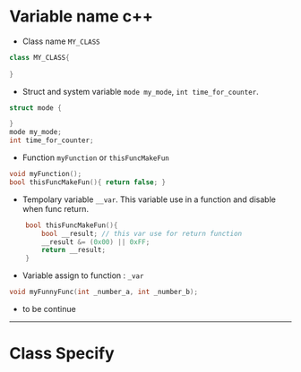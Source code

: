 # Variable name c++

+ Class name `MY_CLASS`

``` c++
class MY_CLASS{
    
}
```

+ Struct and system variable `mode my_mode`, `int time_for_counter`.

``` c++
struct mode {

}
mode my_mode;
int time_for_counter;
```

+ Function `myFunction` or `thisFuncMakeFun`

```c++
void myFunction();
bool thisFuncMakeFun(){ return false; }
```

+ Tempolary variable `__var`. This variable use in a function and disable when func return.

```c++
    bool thisFuncMakeFun(){
        bool __result; // this var use for return function
        __result &= (0x00) || 0xFF; 
        return __result;
    }
```

+ Variable assign to function : `_var`

``` c++
void myFunnyFunc(int _number_a, int _number_b);
```

+ to be continue

---

# Class Specify

